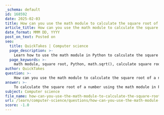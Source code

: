 ```yaml
---
_schema: default
id: 168592
date: 2025-02-03
title: How can you use the math module to calculate the square root of a number?
article_title: How can you use the math module to calculate the square root of a number?
date_format: MMM DD, YYYY
post_on_text: Posted on
seo:
  title: QuickTakes | Computer science
  page_description: >-
    Learn how to use the math module in Python to calculate the square root of a number using the math.sqrt() function, and handle potential ValueErrors.
  page_keywords: >-
    math module, square root, Python, math.sqrt(), calculate square root, ValueError, exception handling, non-negative number, math domain error
author: QuickTakes
question: >-
    How can you use the math module to calculate the square root of a number?
answer: >-
    To calculate the square root of a number using the math module in Python, you can utilize the `math.sqrt()` function. This function takes a single argument, which is the number for which you want to find the square root, and it returns the square root of that number.\n\nHere’s how you can do it:\n\n1. First, you need to import the math module.\n2. Then, you can call the `math.sqrt()` function with the desired number.\n\nHere’s an example:\n\n```python\nimport math\n\n# Calculate the square root of 16\nresult = math.sqrt(16)\nprint(result)  # Output: 4.0\n```\n\nIn this example, the square root of 16 is calculated, and the output is 4.0. You can replace `16` with any non-negative number to find its square root. Note that if you pass a negative number to `math.sqrt()`, it will raise a `ValueError` since the square root of a negative number is not defined in the realm of real numbers. \n\nFor example, if you try:\n\n```python\nresult = math.sqrt(-4)  # This will raise a ValueError\n```\n\nTo handle such cases gracefully, you can use a try-except block:\n\n```python\nimport math\n\ntry:\n    result = math.sqrt(-4)\nexcept ValueError as e:\n    print("Error:", e)  # Output: Error: math domain error\n```\n\nThis way, you can manage exceptions and ensure your program runs smoothly even when encountering errors.
subject: Computer science
file_name: how-can-you-use-the-math-module-to-calculate-the-square-root-of-a-number.md
url: /learn/computer-science/questions/how-can-you-use-the-math-module-to-calculate-the-square-root-of-a-number
score: -1.0
---
```


&nbsp;